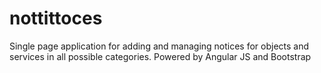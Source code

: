 nottittoces
===========

Single page application for adding and managing notices for objects and services in all possible categories.
Powered by Angular JS and Bootstrap

